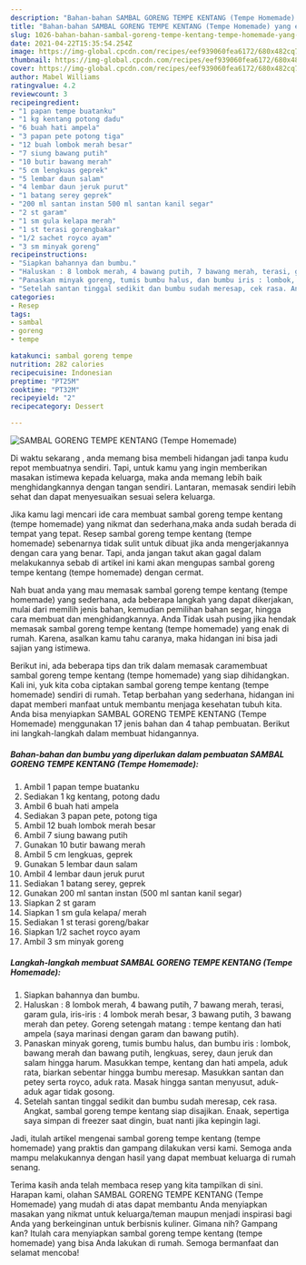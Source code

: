 ```yaml
---
description: "Bahan-bahan SAMBAL GORENG TEMPE KENTANG (Tempe Homemade) yang enak dan Mudah Dibuat"
title: "Bahan-bahan SAMBAL GORENG TEMPE KENTANG (Tempe Homemade) yang enak dan Mudah Dibuat"
slug: 1026-bahan-bahan-sambal-goreng-tempe-kentang-tempe-homemade-yang-enak-dan-mudah-dibuat
date: 2021-04-22T15:35:54.254Z
image: https://img-global.cpcdn.com/recipes/eef939060fea6172/680x482cq70/sambal-goreng-tempe-kentang-tempe-homemade-foto-resep-utama.jpg
thumbnail: https://img-global.cpcdn.com/recipes/eef939060fea6172/680x482cq70/sambal-goreng-tempe-kentang-tempe-homemade-foto-resep-utama.jpg
cover: https://img-global.cpcdn.com/recipes/eef939060fea6172/680x482cq70/sambal-goreng-tempe-kentang-tempe-homemade-foto-resep-utama.jpg
author: Mabel Williams
ratingvalue: 4.2
reviewcount: 3
recipeingredient:
- "1 papan tempe buatanku"
- "1 kg kentang potong dadu"
- "6 buah hati ampela"
- "3 papan pete potong tiga"
- "12 buah lombok merah besar"
- "7 siung bawang putih"
- "10 butir bawang merah"
- "5 cm lengkuas geprek"
- "5 lembar daun salam"
- "4 lembar daun jeruk purut"
- "1 batang serey geprek"
- "200 ml santan instan 500 ml santan kanil segar"
- "2 st garam"
- "1 sm gula kelapa merah"
- "1 st terasi gorengbakar"
- "1/2 sachet royco ayam"
- "3 sm minyak goreng"
recipeinstructions:
- "Siapkan bahannya dan bumbu."
- "Haluskan : 8 lombok merah, 4 bawang putih, 7 bawang merah, terasi, garam gula, iris-iris : 4 lombok merah besar, 3 bawang putih, 3 bawang merah dan petey. Goreng setengah matang : tempe kentang dan hati ampela (saya marinasi dengan garam dan bawang putih)."
- "Panaskan minyak goreng, tumis bumbu halus, dan bumbu iris : lombok, bawang merah dan bawang putih, lengkuas, serey, daun jeruk dan salam hingga harum. Masukkan tempe, kentang dan hati ampela, aduk rata, biarkan sebentar hingga bumbu meresap. Masukkan santan dan petey serta royco, aduk rata. Masak hingga santan menyusut, aduk-aduk agar tidak gosong."
- "Setelah santan tinggal sedikit dan bumbu sudah meresap, cek rasa. Angkat, sambal goreng tempe kentang siap disajikan. Enaak, sepertiga saya simpan di freezer saat dingin, buat nanti jika kepingin lagi."
categories:
- Resep
tags:
- sambal
- goreng
- tempe

katakunci: sambal goreng tempe 
nutrition: 282 calories
recipecuisine: Indonesian
preptime: "PT25M"
cooktime: "PT32M"
recipeyield: "2"
recipecategory: Dessert

---
```



![SAMBAL GORENG TEMPE KENTANG (Tempe Homemade)](https://img-global.cpcdn.com/recipes/eef939060fea6172/680x482cq70/sambal-goreng-tempe-kentang-tempe-homemade-foto-resep-utama.jpg)

Di waktu  sekarang , anda memang bisa membeli hidangan jadi tanpa kudu repot membuatnya sendiri. Tapi, untuk kamu yang ingin memberikan masakan istimewa kepada keluarga, maka anda memang lebih baik menghidangkannya dengan tangan sendiri. Lantaran, memasak sendiri lebih sehat dan dapat menyesuaikan sesuai selera keluarga.

Jika kamu lagi mencari ide cara membuat sambal goreng tempe kentang (tempe homemade) yang nikmat dan sederhana,maka anda sudah berada di tempat yang tepat. Resep sambal goreng tempe kentang (tempe homemade)  sebenarnya tidak sulit untuk dibuat jika anda mengerjakannya dengan cara yang benar. Tapi, anda jangan takut akan gagal dalam melakukannya 
sebab di artikel ini kami akan mengupas sambal goreng tempe kentang (tempe homemade) dengan cermat.  



Nah buat anda yang mau memasak sambal goreng tempe kentang (tempe homemade) yang sederhana, ada beberapa langkah yang dapat dikerjakan, mulai dari memilih jenis bahan, kemudian pemilihan bahan segar, hingga cara membuat dan menghidangkannya. Anda Tidak usah pusing jika hendak memasak sambal goreng tempe kentang (tempe homemade) yang enak di rumah. Karena, asalkan kamu  tahu caranya, maka hidangan ini bisa jadi sajian yang istimewa.

Berikut ini, ada beberapa tips dan trik dalam memasak caramembuat sambal goreng tempe kentang (tempe homemade) yang siap dihidangkan. Kali ini, yuk kita coba ciptakan sambal goreng tempe kentang (tempe homemade) sendiri di rumah. Tetap berbahan yang sederhana, hidangan ini dapat memberi manfaat untuk membantu menjaga kesehatan tubuh kita. Anda bisa menyiapkan SAMBAL GORENG TEMPE KENTANG (Tempe Homemade) menggunakan 17 jenis bahan dan 4 tahap pembuatan. Berikut ini langkah-langkah dalam membuat hidangannya.

<!--inarticleads1-->

##### Bahan-bahan dan bumbu yang diperlukan dalam pembuatan SAMBAL GORENG TEMPE KENTANG (Tempe Homemade):

1. Ambil 1 papan tempe buatanku
1. Sediakan 1 kg kentang, potong dadu
1. Ambil 6 buah hati ampela
1. Sediakan 3 papan pete, potong tiga
1. Ambil 12 buah lombok merah besar
1. Ambil 7 siung bawang putih
1. Gunakan 10 butir bawang merah
1. Ambil 5 cm lengkuas, geprek
1. Gunakan 5 lembar daun salam
1. Ambil 4 lembar daun jeruk purut
1. Sediakan 1 batang serey, geprek
1. Gunakan 200 ml santan instan (500 ml santan kanil segar)
1. Siapkan 2 st garam
1. Siapkan 1 sm gula kelapa/ merah
1. Sediakan 1 st terasi goreng/bakar
1. Siapkan 1/2 sachet royco ayam
1. Ambil 3 sm minyak goreng




<!--inarticleads2-->

##### Langkah-langkah membuat SAMBAL GORENG TEMPE KENTANG (Tempe Homemade):

1. Siapkan bahannya dan bumbu.
1. Haluskan : 8 lombok merah, 4 bawang putih, 7 bawang merah, terasi, garam gula, iris-iris : 4 lombok merah besar, 3 bawang putih, 3 bawang merah dan petey. Goreng setengah matang : tempe kentang dan hati ampela (saya marinasi dengan garam dan bawang putih).
1. Panaskan minyak goreng, tumis bumbu halus, dan bumbu iris : lombok, bawang merah dan bawang putih, lengkuas, serey, daun jeruk dan salam hingga harum. Masukkan tempe, kentang dan hati ampela, aduk rata, biarkan sebentar hingga bumbu meresap. Masukkan santan dan petey serta royco, aduk rata. Masak hingga santan menyusut, aduk-aduk agar tidak gosong.
1. Setelah santan tinggal sedikit dan bumbu sudah meresap, cek rasa. Angkat, sambal goreng tempe kentang siap disajikan. Enaak, sepertiga saya simpan di freezer saat dingin, buat nanti jika kepingin lagi.




Jadi, itulah artikel mengenai  sambal goreng tempe kentang (tempe homemade)  yang praktis dan gampang dilakukan versi kami. Semoga anda mampu melakukannya dengan hasil yang dapat membuat keluarga di rumah senang. 

Terima kasih anda telah membaca resep yang kita tampilkan di sini. Harapan kami, olahan  SAMBAL GORENG TEMPE KENTANG (Tempe Homemade) yang mudah di atas dapat membantu Anda menyiapkan masakan yang nikmat untuk keluarga/teman maupun menjadi inspirasi bagi Anda yang berkeinginan untuk berbisnis kuliner. Gimana nih? Gampang kan? Itulah cara menyiapkan sambal goreng tempe kentang (tempe homemade) yang bisa Anda lakukan di rumah. Semoga bermanfaat dan selamat mencoba!

